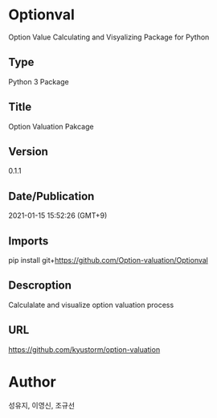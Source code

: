 # Optionval
Option Value Calculating and Visyalizing Package for Python

## Type
Python 3 Package

## Title
Option Valuation Pakcage

## Version
0.1.1

## Date/Publication
2021-01-15 15:52:26 (GMT+9)

## Imports 
 pip install git+https://github.com/Option-valuation/Optionval

## Descroption 
Calculalate and visualize option valuation process

## URL
https://github.com/kyustorm/option-valuation

# Author
성유지, 이영신, 조규선
